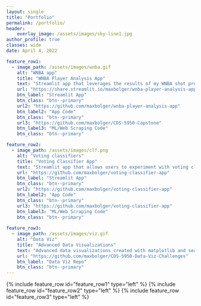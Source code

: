 ```yaml
---
layout: single
title: "Portfolio"
permalink: /portfolio/
header:
    overlay_image: /assets/images/sky-line1.jpg
author_profile: true
classes: wide
date: April 4, 2022

feature_row1:
  - image_path: /assets/images/wnba.gif
    alt: "WNBA app"
    title: "WNBA Player Analysis App"
    text: "Streamlit app that leverages the results of my WNBA shot probability model and turns it into an interactive UI."
    url: "https://share.streamlit.io/maxbolger/wnba-player-analysis-app/main"
    btn_label: "Streamlit App"
    btn_class: "btn--primary"
    url2: "https://github.com/maxbolger/wnba-player-analysis-app"
    btn_label2: "App Code"
    btn_class: "btn--primary"
    url3: "https://github.com/maxbolger/CDS-5950-Capstone"
    btn_label3: "ML/Web Scraping Code"
    btn_class: "btn--primary"

feature_row2:
  - image_path: /assets/images/clf.png
    alt: "Voting classifiers"
    title: "Voting Classifier App"
    text: "Streamlit app that allows users to experiment with voting classifiers by using the Palmer Penguins data."
    url: "https://github.com/maxbolger/voting-classifier-app"
    btn_label: "Streamlit App"
    btn_class: "btn--primary"
    url2: "https://github.com/maxbolger/voting-classifier-app"
    btn_label2: "App Code"
    btn_class: "btn--primary"
    url3: "https://github.com/maxbolger/voting-classifier-app"
    btn_label3: "ML/Web Scraping Code"
    btn_class: "btn--primary"
    
feature_row3:
  - image_path: /assets/images/viz.gif
    alt: "Data Viz"
    title: "Advanced Data Visualizations"
    text: "Advanced data visualizations created with matplotlib and seaborn using #TidyTuesday data"
    url: "https://github.com/maxbolger/CDS-5950-Data-Viz-Challenges"
    btn_label: "Data Viz Repo"
    btn_class: "btn--primary"
---
```


{% include feature_row id="feature_row1" type="left" %}
<a name="WNBA Project"></a>
{% include feature_row id="feature_row2" type="left" %}
<a name="Voting Classifier"></a>
{% include feature_row id="feature_row3" type="left" %}
<a name="Data Viz"></a>

